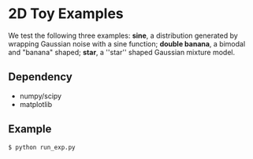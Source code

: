 # 2D Toy Examples
We test the following three examples: **sine**, a distribution generated by wrapping Gaussian noise with a sine function; **double banana**, a bimodal and "banana" shaped; **star**,  a ''star'' shaped Gaussian mixture model. 

## Dependency
* numpy/scipy
* matplotlib

## Example
```sh
$ python run_exp.py
```